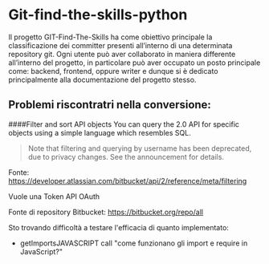 # Git-find-the-skills-python
Il progetto GIT-Find-The-Skills ha come obiettivo principale
la classificazione dei committer presenti all’interno di una 
determinata repository git. Ogni utente può aver collaborato 
in maniera differente all’interno del progetto, in particolare 
può aver occupato un posto principale come: backend, frontend,
oppure writer e dunque si è dedicato principalmente alla 
documentazione del progetto stesso.

## Problemi riscontratri nella conversione:
####Filter and sort API objects
You can query the 2.0 API for specific objects using a simple language which resembles SQL.
> Note that filtering and querying by username has been deprecated, due to privacy changes. See the announcement for details.

Fonte:
https://developer.atlassian.com/bitbucket/api/2/reference/meta/filtering

Vuole una Token API OAuth

Fonte di repository Bitbucket: https://bitbucket.org/repo/all


Sto trovando difficoltà a testare l'efficacia di quanto implementato:

* getImportsJAVASCRIPT call "come funzionano gli import e require in JavaScript?"